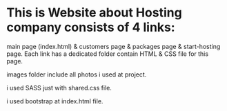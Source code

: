 # This is Website about Hosting company consists of 4 links:
main page (index.html) & customers page & packages page & start-hosting page.
Each link has a dedicated folder contain HTML & CSS file for this page.

images folder include all photos i used at project.

i used SASS just with shared.css file.

i used bootstrap at index.html file.